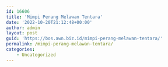 ```yaml
---
id: 16606
title: 'Mimpi Perang Melawan Tentara'
date: '2022-10-20T21:12:48+00:00'
author: admin
layout: post
guid: 'https://bos.awn.biz.id/mimpi-perang-melawan-tentara/'
permalink: /mimpi-perang-melawan-tentara/
categories:
    - Uncategorized
---
```


